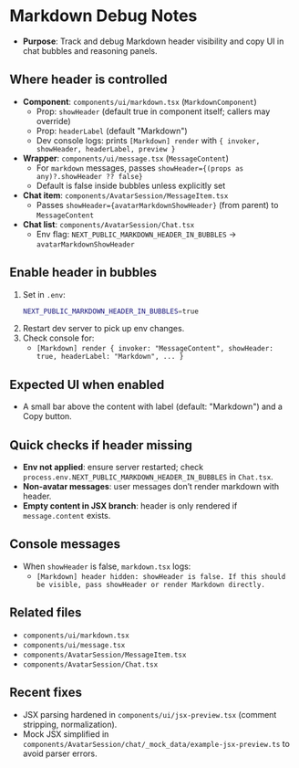 # Markdown Debug Notes

- __Purpose__: Track and debug Markdown header visibility and copy UI in chat bubbles and reasoning panels.

## Where header is controlled
- __Component__: `components/ui/markdown.tsx` (`MarkdownComponent`)
  - Prop: `showHeader` (default true in component itself; callers may override)
  - Prop: `headerLabel` (default "Markdown")
  - Dev console logs: prints `[Markdown] render` with `{ invoker, showHeader, headerLabel, preview }`
- __Wrapper__: `components/ui/message.tsx` (`MessageContent`)
  - For `markdown` messages, passes `showHeader={(props as any)?.showHeader ?? false}`
  - Default is false inside bubbles unless explicitly set
- __Chat item__: `components/AvatarSession/MessageItem.tsx`
  - Passes `showHeader={avatarMarkdownShowHeader}` (from parent) to `MessageContent`
- __Chat list__: `components/AvatarSession/Chat.tsx`
  - Env flag: `NEXT_PUBLIC_MARKDOWN_HEADER_IN_BUBBLES` → `avatarMarkdownShowHeader`

## Enable header in bubbles
1. Set in `.env`:
   ```bash
   NEXT_PUBLIC_MARKDOWN_HEADER_IN_BUBBLES=true
   ```
2. Restart dev server to pick up env changes.
3. Check console for:
   - `[Markdown] render { invoker: "MessageContent", showHeader: true, headerLabel: "Markdown", ... }`

## Expected UI when enabled
- A small bar above the content with label (default: "Markdown") and a Copy button.

## Quick checks if header missing
- __Env not applied__: ensure server restarted; check `process.env.NEXT_PUBLIC_MARKDOWN_HEADER_IN_BUBBLES` in `Chat.tsx`.
- __Non-avatar messages__: user messages don’t render markdown with header.
- __Empty content in JSX branch__: header is only rendered if `message.content` exists.

## Console messages
- When `showHeader` is false, `markdown.tsx` logs:
  - `[Markdown] header hidden: showHeader is false. If this should be visible, pass showHeader or render Markdown directly.`

## Related files
- `components/ui/markdown.tsx`
- `components/ui/message.tsx`
- `components/AvatarSession/MessageItem.tsx`
- `components/AvatarSession/Chat.tsx`

## Recent fixes
- JSX parsing hardened in `components/ui/jsx-preview.tsx` (comment stripping, normalization).
- Mock JSX simplified in `components/AvatarSession/chat/_mock_data/example-jsx-preview.ts` to avoid parser errors.

